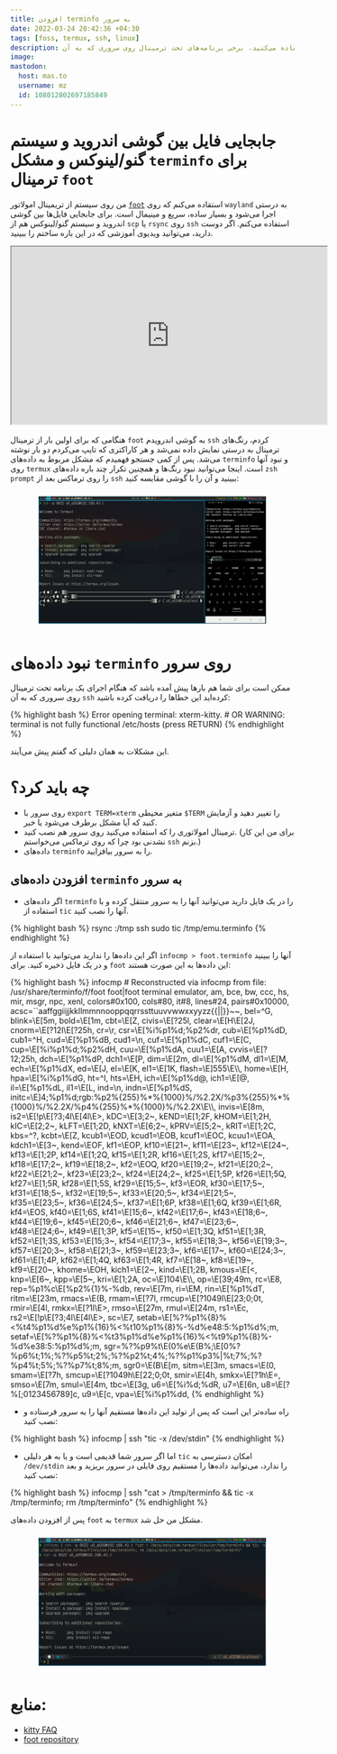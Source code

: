 ```yaml
---
title: افزودن terminfo به سرور
date: 2022-03-24 20:42:36 +04:30
tags: [foss, termux, ssh, linux]
description: گاهی بسته به ترمینالی که استفاده می‌کنید، برخی برنامه‌های تحت ترمینال روی سروری که به آن `ssh` کرده‌اید به درستی اجرا نمی‌شوند و نیاز است که `terminfo` را به سرور بیافزایید.
image:
mastodon:
  host: mas.to
  username: mz
  id: 108012802697185849
---
```


# جابجایی فایل بین گوشی اندروید و سیستم گنو/لینوکس و مشکل `terminfo` برای ترمینال `foot`

من روی سیستم از تریمینال امولاتور [`foot`](https://codeberg.org/dnkl/foot) استقاده می‌کنم که روی `wayland` به درستی اجرا می‌شود و بسیار ساده، سریع و مینیمال است.
برای جابجایی فایل‌ها بین گوشی اندروید و سیستم گنو/لینوکس هم از `scp` یا `rsync` روی `ssh` استفاده می‌کنم. اگر دوست دارید، می‌توانید ویدیوی آموزشی که در این باره ساختم را ببینید.

<div style="text-align: center;">
<iframe id="odysee-iframe" width="560" height="315" src="https://odysee.com/$/embed/ssh-on-termux/2c1fb60299e057dad14d1ffdd70f5bdbee16df88?r=CTpZDCJuEb8cZyCyCCpUEdw5D4LFZTkn" allowfullscreen></iframe>
</div>

هنگامی که برای اولین بار از ترمینال `foot` به گوشی اندرویدم `ssh` کردم، رنگ‌های ترمینال به درستی نمایش داده نمی‌شد و هر کاراکتری که تایپ می‌کردم دو بار نوشته می‌شد.
پس از کمی جستجو فهمیدم که مشکل مربوط به داده‌های `terminfo` و نبود آنها روی `termux` است. اینجا می‌توانید نبود رنگ‌ها و همچنین تکرار چند باره داده‌های `zsh prompt` را روی ترماکس بعد از `ssh` ببینید و آن را با گوشی مقایسه کنید:

<div style="text-align: center;">
    <img src="no-terminfo.png" style="max-width: 80%; margin: 10px;" alt="نبود `terminfo`">
</div>

# نبود داده‌های `terminfo` روی سرور

ممکن است برای شما هم بارها پیش آمده باشد که هنگام اجرای یک برنامه تحت ترمینال روی سروری که به آن `ssh` کرده‌اید این خطاها را دریافت کرده باشید:

<div class="code-block">
{% highlight bash %}
Error opening terminal: xterm-kitty.
# OR
WARNING: terminal is not fully functional
/etc/hosts  (press RETURN)
{% endhighlight %}
</div>

این مشکلات به همان دلیلی که گفتم پیش می‌آیند.

# چه باید کرد؟

- روی سرور با `export TERM=xterm`  متغیر محیطی ‪`$TERM`‬ را تغییر دهید و آزمایش کنید که آیا مشکل برطرف می‌شود یا خیر.
- ترمینال امولاتوری را که استفاده می‌کنید روی سرور هم نصب کنید. (برای من این کار نشدنی بود چرا که روی ترماکس می‌خواستم `ssh` بزنم.)
- داده‌های `terminfo` را به سرور بیافزایید.


## افزودن داده‌های `terminfo` به سرور

- اگر داده‌های `terminfo` را در یک فایل دارید می‌توانید آنها را به سرور منتقل کرده و با استفاده از `tic` آنها را نصب کنید.

<div class="code-block">
{% highlight bash %}
rsync <PATH-TO-YOUR.TERMINFO> <REMOTE-MACHINE>:/tmp
ssh <REMOTE-MACHINE>
sudo tic /tmp/emu.terminfo
{% endhighlight %}
</div>

اگر این داده‌ها را ندارید می‌توانید با استفاده از ‪`infocmp > foot.terminfo`‬ آنها را ببینید و در یک فایل ذخیره کنید.
برای `foot` این داده‌ها به این صورت هستند:

<div class="code-block">
{% highlight bash %}
infocmp
#	Reconstructed via infocmp from file: /usr/share/terminfo/f/foot
foot|foot terminal emulator,
	am, bce, bw, ccc, hs, mir, msgr, npc, xenl,
	colors#0x100, cols#80, it#8, lines#24, pairs#0x10000,
	acsc=``aaffggiijjkkllmmnnooppqqrrssttuuvvwwxxyyzz{{||}}~~,
	bel=^G, blink=\E[5m, bold=\E[1m, cbt=\E[Z, civis=\E[?25l,
	clear=\E[H\E[2J, cnorm=\E[?12l\E[?25h, cr=\r,
	csr=\E[%i%p1%d;%p2%dr, cub=\E[%p1%dD, cub1=^H,
	cud=\E[%p1%dB, cud1=\n, cuf=\E[%p1%dC, cuf1=\E[C,
	cup=\E[%i%p1%d;%p2%dH, cuu=\E[%p1%dA, cuu1=\E[A,
	cvvis=\E[?12;25h, dch=\E[%p1%dP, dch1=\E[P, dim=\E[2m,
	dl=\E[%p1%dM, dl1=\E[M, ech=\E[%p1%dX, ed=\E[J, el=\E[K,
	el1=\E[1K, flash=\E]555\E\\, home=\E[H, hpa=\E[%i%p1%dG,
	ht=^I, hts=\EH, ich=\E[%p1%d@, ich1=\E[@, il=\E[%p1%dL,
	il1=\E[L, ind=\n, indn=\E[%p1%dS,
	initc=\E]4;%p1%d;rgb:%p2%{255}%*%{1000}%/%2.2X/%p3%{255}%*%{1000}%/%2.2X/%p4%{255}%*%{1000}%/%2.2X\E\\,
	invis=\E[8m, is2=\E[!p\E[?3;4l\E[4l\E>, kDC=\E[3;2~,
	kEND=\E[1;2F, kHOM=\E[1;2H, kIC=\E[2;2~, kLFT=\E[1;2D,
	kNXT=\E[6;2~, kPRV=\E[5;2~, kRIT=\E[1;2C, kbs=^?,
	kcbt=\E[Z, kcub1=\EOD, kcud1=\EOB, kcuf1=\EOC, kcuu1=\EOA,
	kdch1=\E[3~, kend=\EOF, kf1=\EOP, kf10=\E[21~, kf11=\E[23~,
	kf12=\E[24~, kf13=\E[1;2P, kf14=\E[1;2Q, kf15=\E[1;2R,
	kf16=\E[1;2S, kf17=\E[15;2~, kf18=\E[17;2~,
	kf19=\E[18;2~, kf2=\EOQ, kf20=\E[19;2~, kf21=\E[20;2~,
	kf22=\E[21;2~, kf23=\E[23;2~, kf24=\E[24;2~,
	kf25=\E[1;5P, kf26=\E[1;5Q, kf27=\E[1;5R, kf28=\E[1;5S,
	kf29=\E[15;5~, kf3=\EOR, kf30=\E[17;5~, kf31=\E[18;5~,
	kf32=\E[19;5~, kf33=\E[20;5~, kf34=\E[21;5~,
	kf35=\E[23;5~, kf36=\E[24;5~, kf37=\E[1;6P, kf38=\E[1;6Q,
	kf39=\E[1;6R, kf4=\EOS, kf40=\E[1;6S, kf41=\E[15;6~,
	kf42=\E[17;6~, kf43=\E[18;6~, kf44=\E[19;6~,
	kf45=\E[20;6~, kf46=\E[21;6~, kf47=\E[23;6~,
	kf48=\E[24;6~, kf49=\E[1;3P, kf5=\E[15~, kf50=\E[1;3Q,
	kf51=\E[1;3R, kf52=\E[1;3S, kf53=\E[15;3~, kf54=\E[17;3~,
	kf55=\E[18;3~, kf56=\E[19;3~, kf57=\E[20;3~,
	kf58=\E[21;3~, kf59=\E[23;3~, kf6=\E[17~, kf60=\E[24;3~,
	kf61=\E[1;4P, kf62=\E[1;4Q, kf63=\E[1;4R, kf7=\E[18~,
	kf8=\E[19~, kf9=\E[20~, khome=\EOH, kich1=\E[2~,
	kind=\E[1;2B, kmous=\E[<, knp=\E[6~, kpp=\E[5~,
	kri=\E[1;2A, oc=\E]104\E\\, op=\E[39;49m, rc=\E8,
	rep=%p1%c\E[%p2%{1}%-%db, rev=\E[7m, ri=\EM,
	rin=\E[%p1%dT, ritm=\E[23m, rmacs=\E(B, rmam=\E[?7l,
	rmcup=\E[?1049l\E[23;0;0t, rmir=\E[4l, rmkx=\E[?1l\E>,
	rmso=\E[27m, rmul=\E[24m, rs1=\Ec,
	rs2=\E[!p\E[?3;4l\E[4l\E>, sc=\E7,
	setab=\E[%?%p1%{8}%<%t4%p1%d%e%p1%{16}%<%t10%p1%{8}%-%d%e48:5:%p1%d%;m,
	setaf=\E[%?%p1%{8}%<%t3%p1%d%e%p1%{16}%<%t9%p1%{8}%-%d%e38:5:%p1%d%;m,
	sgr=%?%p9%t\E(0%e\E(B%;\E[0%?%p6%t;1%;%?%p5%t;2%;%?%p2%t;4%;%?%p1%p3%|%t;7%;%?%p4%t;5%;%?%p7%t;8%;m,
	sgr0=\E(B\E[m, sitm=\E[3m, smacs=\E(0, smam=\E[?7h,
	smcup=\E[?1049h\E[22;0;0t, smir=\E[4h, smkx=\E[?1h\E=,
	smso=\E[7m, smul=\E[4m, tbc=\E[3g, u6=\E[%i%d;%dR,
	u7=\E[6n, u8=\E[?%[;0123456789]c, u9=\E[c,
	vpa=\E[%i%p1%dd,
{% endhighlight %}
</div>

- راه ساده‌تر این است که پس از تولید این داده‌ها مستقیم آنها را به سرور فرستاده و نصب کنید:

<div class="code-block">
{% highlight bash %}
infocmp | ssh <REMOTE-MACHINE> "tic -x /dev/stdin"
{% endhighlight %}
</div>

- اما اگر سرور شما قدیمی است و یا به هر دلیلی `tic` امکان دسترسی به `/dev/stdin` را ندارد، می‌توانید داده‌ها را مستقیم روی فایلی در سرور بریزید و بعد نصب کنید:

<div class="code-block">
{% highlight bash %}
infocmp | ssh <REMOTE-MACHINE> "cat > /tmp/terminfo && tic -x /tmp/terminfo; rm /tmp/terminfo"
{% endhighlight %}
</div>

پس از افزودن داده‌های `foot` به `termux` مشکل من حل شد.

<div style="text-align: center;">
    <img src="with-terminfo.png" style="max-width: 80%; margin: 10px;" alt="نمایش درست رنگ‌ها پس از افزودن داده‌های `terminfo`">
</div>

# منابع:

- [kitty FAQ](https://sw.kovidgoyal.net/kitty/faq/#i-get-errors-about-the-terminal-being-unknown-or-opening-the-terminal-failing-when-sshing-into-a-different-computer)
- [foot repository](https://codeberg.org/dnkl/foot)
